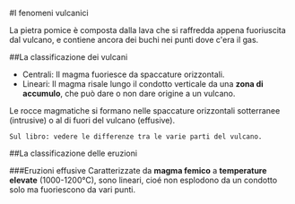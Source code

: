 #I fenomeni vulcanici

<div class=box>La pietra pomice è composta dalla lava che si raffredda appena fuoriuscita dal vulcano, e contiene ancora dei buchi nei punti dove c'era il gas.</div>

##La classificazione dei vulcani
* Centrali: Il magma fuoriesce da spaccature orizzontali. 
* Lineari: Il magma risale lungo il condotto verticale da una **zona di accumulo**, che può dare o non dare origine a un vulcano.  

Le rocce magmatiche si formano nelle spaccature orizzontali sotterranee (intrusive) o al di fuori del vulcano (effusive).  

    Sul libro: vedere le differenze tra le varie parti del vulcano.

##La classificazione delle eruzioni

###Eruzioni effusive
Caratterizzate da **magma femico** a **temperature elevate** (1000-1200°C), sono lineari, cioé non esplodono da un condotto solo ma fuoriescono da vari punti.